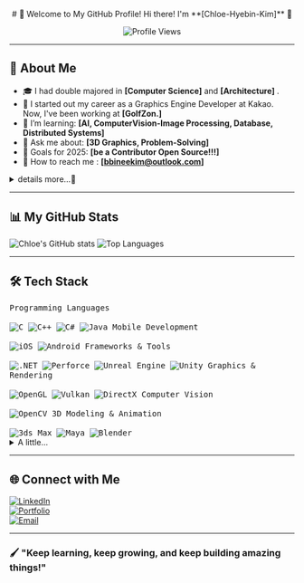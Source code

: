 <!-- 👋 Hi, I’m @Chloe-Hyebin-Kim -->
<!-- 🎓 I had double majored in architectural engineering and computer science. -->
<!-- 👀 I’m interested in 🌌 3D Graphics 👁‍🗨ComputerVision 🥼Image Processing 📐Structural Analysis 🧮Numerical Analysis -->
<!-- 💼 I started out my career as a Graphics Engine Developer at Kakao. Now, I've been working at GolfZon. -->
<!-- 📫 How to reach me 📧 Email : bbineekim@outlook.com -->

[//]: # (You must have a lf before the markdown element when inside a block for it to work: https://stackoverflow.com/questions/29368902/how-can-i-wrap-my-markdown-in-an-html-div)

<p align = "center">
# 🌟 Welcome to My GitHub Profile!
Hi there! I'm **[Chloe-Hyebin-Kim]** 👋  
<!-- A passionate **[Software Engineer]** from 🌍 **[Korea]**.-->
</p>

<p align = "center">
	<img src = "https://komarev.com/ghpvc/?username=Chloe-Hyebin-Kim&style=plastic&color=blueviolet" alt = "Profile Views"/>
</p>

---

## 🚀 About Me
- 🎓 I had double majored in **[Computer Science]** and **[Architecture]** .
- 💼 I started out my career as a Graphics Engine Developer at Kakao. Now, I've been working at  **[GolfZon.]**  
- 🌱 I’m learning: **[AI, ComputerVision-Image Processing, Database, Distributed Systems]**  
- 💬 Ask me about: **[3D Graphics,  Problem-Solving]**  
- 🎯 Goals for 2025: **[be a Contributor Open Source!!!]**  
- 📧 How to reach me : **[bbineekim@outlook.com]**

<details>
<summary> details more...👀 </summary>

<div align="left">

```cpp
/**
 * Represents me.
 *
 * @constructor
 *
 * @param {string} Location - Seoul, Republic of Korea 
 * @param {string} Languagues - Korean, English.
 * @param {string} MBTI - INTP.
 * @param {string} Hobbies - Swimming, Basketball, Running, Collecting Books.... (not sure read all)
 * @param {string} stength - Ability to Execute, Responsibility, All-out Efforts.
 * @param {string} weakness - Sometimes be Stubborn..
 * @throws {Punch&Kick} all of bugs.
 *
 * @returns {Object} HyeBin Chloe Kim.
 */
```

</div>
</details>

---

## 📊 My GitHub Stats
![Chloe's GitHub stats](https://github-readme-stats.vercel.app/api?username=Chloe-Hyebin-Kim&theme=catppuccin_latte&show_icons=true)
![Top Languages](https://github-readme-stats.vercel.app/api/top-langs/?username=Chloe-Hyebin-Kim&layout=compact&theme=catppuccin_latte)

---

## 🛠️ Tech Stack  

<kbd>
  <kbd>Programming Languages</kbd>
  <br>
  <br>
  <img width="30px" src="https://cdn.jsdelivr.net/gh/devicons/devicon/icons/c/c-original.svg" alt="C" title="C" /> 
  <img width="30px" src="https://cdn.jsdelivr.net/gh/devicons/devicon/icons/cplusplus/cplusplus-original.svg" alt="C++" title="C++" /> 
  <img width="30px" src="https://cdn.jsdelivr.net/gh/devicons/devicon/icons/csharp/csharp-original.svg" alt="C#" title="C#" /> 
  <img width="30px" src="https://cdn.jsdelivr.net/gh/devicons/devicon/icons/java/java-original.svg" alt="Java" title="Java" /> 
</kbd>

<kbd>
  <kbd>Mobile Development</kbd>
  <br>
  <br>
  <img width="30px" src="https://cdn.jsdelivr.net/gh/devicons/devicon/icons/apple/apple-original.svg" alt="iOS" title="iOS" /> 
  <img width="30px" src="https://cdn.jsdelivr.net/gh/devicons/devicon/icons/android/android-original.svg" alt="Android" title="Android" /> 
</kbd>

<kbd>
  <kbd>Frameworks & Tools</kbd>
  <br>
  <br>
  <img width="30px" src="https://img.icons8.com/color/48/512BD4/dot-net.png" alt=".NET" title=".NET" /> 
  <img width="30px" src="https://img.icons8.com/ios-filled/50/404C59/perforce.png" alt="Perforce" title="Perforce" /> 
  <img width="30px" src="https://cdn.jsdelivr.net/gh/devicons/devicon/icons/unrealengine/unrealengine-original.svg" alt="Unreal Engine" title="Unreal Engine" /> 
  <img width="30px" src="https://cdn.jsdelivr.net/gh/devicons/devicon/icons/unity/unity-original.svg" alt="Unity" title="Unity" /> 
</kbd>

<kbd>
  <kbd>Graphics & Rendering</kbd>
  <br>
  <br>
  <img width="30px" src="https://cdn.jsdelivr.net/gh/devicons/devicon/icons/opengl/opengl-original.svg" alt="OpenGL" title="OpenGL" /> 
  <img width="30px" src="https://img.icons8.com/color/48/CB2029/vulkan-logo.png" alt="Vulkan" title="Vulkan" /> 
  <img width="30px" src="https://img.icons8.com/windows/32/0078D6/directx.png" alt="DirectX" title="DirectX" /> 
</kbd>

<kbd>
  <kbd>Computer Vision</kbd>
  <br>
  <br>
  <img width="30px" src="https://img.icons8.com/color/48/FFFFFF/opencv.png" alt="OpenCV" title="OpenCV" /> 
</kbd>

<kbd>
  <kbd>3D Modeling & Animation</kbd>
  <br>
  <br>
  <img width="30px" src="https://img.icons8.com/color/48/000000/3ds-max.png" alt="3ds Max" title="Autodesk 3ds Max" /> 
  <img width="30px" src="https://cdn.jsdelivr.net/gh/devicons/devicon/icons/maya/maya-original.svg" alt="Maya" title="Autodesk Maya" /> 
  <img width="30px" src="https://cdn.jsdelivr.net/gh/devicons/devicon/icons/blender/blender-original.svg" alt="Blender" title="Blender" /> 
</kbd>




<details>
<summary> A little... </summary>
<div>
  <p style="display: inline-block;" align="center">
    <kbd>
      <kbd>Back-end & Front-end & Mobile</kbd>
      <br>
      <br>
      <img width="30px" src="https://cdn.jsdelivr.net/gh/devicons/devicon/icons/nodejs/nodejs-original.svg" alt="nodejs" title="Node.js"/>
      <img width="30px" src="https://github.com/devicons/devicon/blob/v2.15.1/icons/django/django-plain-wordmark.svg" alt="django" title="Django"/>
      <img width="30px" src="https://user-images.githubusercontent.com/25181517/192107858-fe19f043-c502-4009-8c47-476fc89718ad.png" alt="rest" title="REST API"/>
      <img width="30" src="https://user-images.githubusercontent.com/25181517/187070862-03888f18-2e63-4332-95fb-3ba4f2708e59.png" alt="websocket" title="Websocket"/>
	    <img width="30" src="https://user-images.githubusercontent.com/25181517/192107856-aa92c8b1-b615-47c3-9141-ed0d29a90239.png" alt="GraphQL" title="GraphQL"/>
      <img width="30px" src="https://github.com/devicons/devicon/blob/v2.15.1/icons/swift/swift-original.svg" alt="swift" title="SwiftUI"/>
      <img width="30px" src="https://cdn.jsdelivr.net/gh/devicons/devicon/icons/html5/html5-original.svg" alt="html" title="HTML"/> 
      <img width="30px" src="https://cdn.jsdelivr.net/gh/devicons/devicon/icons/css3/css3-plain-wordmark.svg" alt="css" title="CSS"/>  
      <img width="30px" src="https://cdn.jsdelivr.net/gh/devicons/devicon/icons/react/react-original.svg" alt="react" title="Reactjs"/>
    </kbd>
    <kbd>
      <kbd>Database</kbd>
      <br>
      <br>
      <img width="30px" src="https://cdn.jsdelivr.net/gh/devicons/devicon/icons/mysql/mysql-plain.svg" alt="mysql" title="MySQL"/>
      <img width="30px" src="https://cdn.jsdelivr.net/gh/devicons/devicon/icons/mongodb/mongodb-plain.svg" alt="mongodb" title="Mongo DB"/>
      <img width="30px" src="https://cdn.jsdelivr.net/gh/devicons/devicon/icons/redis/redis-original.svg" alt="redis" title="Redis"/>
    </kbd>
    <br>
    <br>
  </p>
</div>
</details>

---

## 🌐 Connect with Me
[![LinkedIn](https://img.shields.io/badge/-LinkedIn-0A66C2?logo=linkedin&logoColor=white&style=for-the-badge)](https://linkedin.com/in/yourusername)  
[![Portfolio](https://img.shields.io/badge/-Portfolio-FF5722?style=for-the-badge)](https://yourportfolio.com)  
[![Email](https://img.shields.io/badge/-Email-EA4335?logo=gmail&logoColor=white&style=for-the-badge)](mailto:youremail@example.com)

---

### 🖌️ "Keep learning, keep growing, and keep building amazing things!"  


<!---
Chloe-Hyebin-Kim/Chloe-Hyebin-Kim is a ✨ special ✨ repository because its `README.md` (this file) appears on your GitHub profile.
You can click the Preview link to take a look at your changes.
--->



